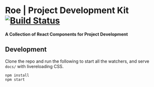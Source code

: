 # Roe | Project Development Kit [![Build Status](https://travis-ci.com/dabapps/roe.svg?token=YbH3f6uroz5f5q8RxDdW&branch=master)](https://travis-ci.com/dabapps/roe)

**A Collection of React Components for Project Development**

## Development

Clone the repo and run the following to start all the watchers, and serve `docs/` with livereloading CSS.

```shell
npm install
npm start
```
